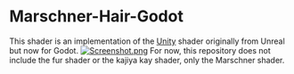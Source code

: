 # Marschner-Hair-Godot
This shader is an implementation of the [Unity](https://github.com/maajor/Marschner-Hair-Unity) shader originally from Unreal but now for Godot.
[![Screenshot.png](https://i.postimg.cc/NGSFZr2h/Screenshot.png)](https://postimg.cc/yWh7ZxTn)
For now, this repository does not include the fur shader or the kajiya kay shader, only the Marschner shader.
